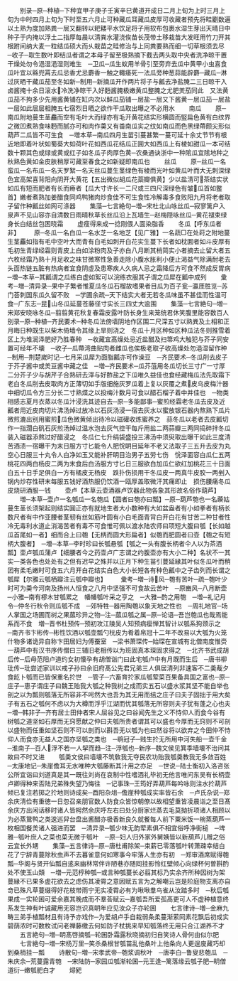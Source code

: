 <!-- { "loadSidebar": true } -->
　　别录─原─种植─下种宜甲子庚子壬寅辛巳黄道开成日二月上旬为上时三月上旬为中时四月上旬为下时至五六月止可种藏瓜耳藏瓜皮厚可收藏者预先将畦劚数遍以土熟为度加熟粪一层又翻转以耙耧平水饮足将子用软布包裹水湿生芽出天晴日中种子于内掩以浮土二指厚每晨以清粪水灌浇俟苗长茂带土移栽苗大发旺用竹刀开其根跗间纳大麦一粒结瓜硕大而乆栽苗之畦修治与上同粪要熟而细一切草根须去尽　─收子─取生数叶即结瓜者谓之本母子留至极熟摘下截去两头取中央者洗净晾干置干燥处勿令浥湿浥湿则难生　─卫瓜─瓜生蚁用羊骨引至旁弃去瓜中黄甲小虫喜食瓜叶宜以緜兜罥去瓜忌香尤忌麝香一触之輙痿死一法瓜旁种葱蒜能辟麝─藏瓜─淋过灰晒干藏瓜茄至冬如新─制用─新摘瓜开作两片将子与瓤去净盐腌二三日晾干入卤酱掩十余日滚水冷洗净晾干入好麪酱腌极嫩黄瓜整腌之尤肥羙茄同此　又法黄瓜茄不拘多少先用酱黄铺在缸内次以鲜瓜茄铺一层盐一层又下酱黄一层瓜茄一层盐一层如此层层相腌五七宿烈日晒之欲作干瓜取出曝之不必用水
　　南瓜
　　原─南瓜附地蔓生茎麤而空有毛叶大而绿亦有毛开黄花结实形横圆而竪扁色黄有白纹界之微凹煮熟食味麪而腻亦可和肉作羮又有畨南瓜实之纹如南瓜而色黑绿蔕颇尖形似葫芦二瓜皆不可生食　─増本草─南瓜四月生苗引蔓甚繁一蔓可延十余丈节节有根近地即着叶状如蜀葵大如荷叶花如西瓜花结瓜正圎大如西瓜上有棱如甜瓜一本可结数十颗其色或绿或黄或红子如冬瓜子肉厚色黄─农桑通诀浙中一种隂瓜宜隂地种之秋熟色黄如金皮肤稍厚可藏至春食之如新疑即南瓜也
　　丝瓜
　　原─丝瓜一名蛮瓜一名布瓜一名天罗絮一名天丝瓜蔓生茎绿色有棱而光叶如黄瓜叶而大无刺深绿色宜高架喜背阳向阴开大黄花【五出微似胡瓜花蘂瓣俱黄】少以盐清可茶结实状如瓜有短而肥者有长而瘠者【瓜大寸许长一二尺或三四尺深绿色有皱瓜首如鳖首】嫩者煮熟加姜醋食同鸡鸭猪肉炒食佳不可生食性冷解毒多食败阳九月将老者取子留作种瓤丝如网可涤器
　　集藻─七言絶句─増─宋杜北山咏丝瓜─寂寥篱户入泉声不见山容亦自清数日雨晴秋草长丝瓜沿上瓦墙生─赵梅隠咏丝瓜─黄花褪束绿身长白结丝包困晓霜
　　虚瘦得来成一捻刚偎人面染脂香
　　冬瓜【呼东瓜者非】
　　原─冬瓜一名白瓜一名水芝一名地芝【见广雅】一名蔬□在处莳之附地蔓生茎麤如指有毛中空叶大而青有白毛如刺开白花实生蔓下长者如枕圎者如斗皮厚有毛初生青绿经霜则青皮上白如涂粉肉及子亦白八月断其梢简实小者摘去止留大者五六枚经霜乃熟十月足收之味甘微寒性急善走除小腹水胀利小便止渇益气除满耐老去头靣热链五脏有热病者宜食阴虚及患寒疾人久病人忌之霜降后方可食不然成反胃病　─増─本草─其瓤谓之瓜练白虚如絮可以浣练衣服其子谓之瓜犀在瓤中成列
　　彚考─増─清异录─果中子繁者惟夏瓜冬瓜石榴故嗜果者目瓜为百子瓮─瀛厓胜览─苏门荅刺国东瓜久留不败　─学圃余疏─天下结实大者无若冬瓜味虽不甚佳而性温可食─广东志─昆山冬瓜延蔓苍藤径寸实长三四丈大逾围
　　集藻─七言絶句─増─宋郑安晓咏冬瓜─翦翦黄花秋复春霜皮露叶防长身生来笼统君休笑腹里能容数百人别录─原─种植─齐民要术─种冬瓜法傍墙阴地作区围二尺深五寸以熟粪及土相和正月晦日种既生以柴木倚墙令其缘上旱则浇之　冬瓜十月区种如区种瓜法冬则推雪着区上为堆润泽肥好乃胜春种　─收藏宜髙燥处忌近盐醋及扫箒鸡大触犯与芥子同安置可经年不壊　─收子─瓜蔕湾曲贴肉者雌瓜也俟极老取子收高燥处勿浥湿留作种　─制用─荆楚嵗时记─七月采瓜犀为面脂瓤亦可作澡豆　─齐民要术─冬瓜削去皮子于芥子酱中或羙豆酱中藏之佳　─増─齐民要术─瓜芥菹用冬瓜切长三寸广一寸厚二分芥子少与胡芹子合熟研去滓与好酢盐之下瓜唯久益佳也食经藏梅瓜法先取霜下老白冬瓜削去皮取肉方正薄切如手版细施灰罗瓜着上复以灰覆之煮皮乌皮梅汁器中细切瓜令方三分长二寸熟煠之以投梅汁数月可食以醋石榴子着中并佳也　─物类相感志夏月衣蒸以冬瓜汁浸洗其迹自去─原─多能鄙事─蜜煎经霜老冬瓜去皮及近瓤者用近皮肉切片沸汤焯过放冷以石灰汤浸一宿去灰水以蜜放银石器内熬熟下瓜片微煎漉出别用蜜煎瓜色微黄倾出待冷以磁礶收炼蜜养之　蒜冬瓜以老者去皮瓤切作一指濶白矾石灰煎汤焯过温水泡去灰气控干每斤用盐二两蒜瓣三两同捣碎拌冬瓜装入磁器添熬过好醋浸之　冬瓜仁七升绢袋盛投三沸汤中须臾取出曝干如此三度清苦酒渍一宿曝干为末日服方寸匕能令人肥恱眀目延年不老又法取子三五升去皮为丸空心日服三十丸令人白净如玉又能补肝眀目治男子五劳七伤　恱泽面容白瓜仁五两桃花四两白杨皮二两为末食后白汤服方寸匕日三服欲白加瓜仁欲红加桃花三十日面白五十日手足俱白一方有橘皮无杨皮　跌扑伤损用干冬瓜皮一两真牛皮胶一两剉入锅内炒存性研末每服五钱好酒热服仍饮酒一瓯厚盖取微汗其痛即止　损伤腰痛冬瓜皮烧研酒服一钱
　　壶卢【本草云壶酒器卢饮器此物各象其形故名俗作葫芦】
　　増─本草─壶卢一名瓠瓜一名匏瓜【圆者曰匏亦曰瓢】─原─葫芦匏也一名藈姑蔓生茎长须架起则结实圎正亦有就地生者大小数种有大如盆盎者有小如拳者有柄长数尺者有中作亚腰者茎韧有丝如筋叶圆有小白毛面青背白开白花有甘苦二种甘者性冷无毒利水道止消渴苦者有毒不可食惟可佩以渡水陆农师曰项短大腹曰瓠【长如越瓜首尾如一者】细而合上曰匏【无柄而圆大形扁者】似匏而肥圆者曰壶【匏之有短柄大腹者】　─増─本草─李时珍曰长瓠悬瓠【瓠之一头有腹长柄者仐人以为茶酒瓢】壶卢瓠瓜蒲卢【细腰者今之药壶卢广志谓之约腹壶亦有大小二种】名状不一其实一类各色也处处有之但有迟早之殊并以正月下种生苗引蔓延縁其叶似冬瓜叶而稍团有柔毛嫩时可食五六月开白花结实白色大小长短各有种色瓤中之子齿列而长谓之瓠犀【尔雅云瓠栖瓣注云瓠中瓣也】
　　彚考─増─诗风─匏有苦叶─疏─匏叶少时可为羮今河南及扬州人恒食之八月中坚强不可食故云苦叶　─原豳风─八月断壶　─小雅─南有樛木甘瓠累之　幡幡瓠叶采之亨之　─大雅─酌之用匏　─増─礼记月令─仲冬行秋令则瓜瓠不成　─郊特牲─器用陶匏以象天地之性也　─周礼地官─场人掌国之场圃而树之果蓏珍异之物─注─蓏瓜瓠之属─原─论语─吾岂匏瓜也哉焉能系而不食　増─晋书杜预传─预初攻江陵吴人知预病瘿惮其智计以瓠系狗颈示之　─南齐书卞彬传─彬性饮酒以瓠壶瓢勺杬皮为肴着帛冠十二年不改易以大瓠为火笼什物多诸诡异自称卞田居妇为傅蚕室　─梁书萧琛传─始琛在宣城有北僧南度惟赍一葫芦中有汉书序传僧曰三辅旧老相传以为班固真本琛固求得之　─北齐书武成胡后传─后母范阳卢道约女初懐孕有胡僧诣门曰此宅瓠卢中有月既而生后　─唐书柳玭传─玭尝述家训以戒子孙曰余旧府髙公先君兄弟三人俱居清列非速客不二羮胾夕食龁卜瓠而已皆保重名扵世　─管子─六畜育扵家瓜瓠荤菜百果备具国之富也─原─庄子─恵子谓庄子曰魏王贻我大瓠之种我树之成而实五石以盛水浆其坚不能自举也剖之以为瓢则瓠落无所容非不呺然大也吾为其无用而掊之庄子曰夫子固拙于用大矣子有五石之瓠何不虑以为大樽而浮乎江湖而忧其瓠落无所容则夫子犹有蓬之心也夫─増─韩非子─齐有居士田仲者宋人屈谷见之曰谷闻先生之义不恃仰人而食今谷有树瓠之道坚如石厚而无窍愿献之仲曰夫瓠所贵者谓其可以盛也今厚而无窍则不可剖以盛物而任重如坚石则不可以剖而以斟吾无以瓠为也曰然谷将以欲弃之今田仲不恃仰人而食亦无益人之国亦坚瓠之类也　─鹖冠子─贱生扵无所用中河失船一壶千金─淮南子─百人浮不若一人挈而趋─注─浮瓠也─新序─魏文侯见箕季墙壊不治问其故曰不时又进
　　瓠羮文侯曰墙壊不筑敎我无夺民农功贻我瓠羮教我无多敛百姓　─太康地记─朱崖儋耳无水唯种大瓠藤断其汁用之亦足　─世说─陆士衡初入洛咨张公所宜诣曰刘道真是其一既往刘尚在哀制中性嗜酒礼毕初无他言唯问东吴有长柄壶卢卿得种来否陆兄弟殊失望乃悔往　─记事珠─王筠好弄葫芦每吟咏则注水扵葫芦倾已复注若掷之扵地则诗成矣─酉阳杂俎─儋崖种瓠成实率皆石余　─卢氏杂说─郑余庆清俭有重徳一日忽召亲朋官数人防食众皆惊朝僚以故相望重皆凌晨诣之至日髙余庆方出闲话移时诸人皆枵然余庆呼左右曰处分厨家烂蒸去毛莫拗折项诸人相顾以为必蒸鵞鸭之类逡巡舁台盘出酱醋亦极香新良久就餐每人前下粟米饭一椀蒸葫芦一枚相国餐羙诸人强进而罢　─清异录─瓠少味无韵荤素俱不相宜俗呼净街槌　─埤雅─瓠叶庶人之菜也菜无微于瓠叶　─原─妇人归外家外舅姨皆以新葫芦儿赠之俗云宜长外甥
　　集藻─五言律诗─原─唐杜甫除架─束薪已零落瓠叶转萧疎幸结白花了宁辞青蔓除秋虫声不去暮雀意何如寒事今牢落人生亦有初　─郑审酒席赋得匏瓢─华阁与贤开仙瓢自逺来幽林常伴许陋巷亦随囘挂影怜红壁倾心向绿杯何曽斟酌处不使玉山頽　─増─元范梈种瓠─或言种瓠蔓长必翦其标乃实余齐所种因树为架蔓縁不已果多虗花欲去之虑伤其凌霄之意因赋五言为之解嘲云岂是阶庭物支离亦自竒已殊凡草蔓缀得好花枝带雨宁无实凌霄必有为啾啾羣鸟雀从汝踏多时　─秋后瓠果成一实轮囷可爱余嘉其晚成而不羣荅赋云─嘉瓠吾所爱孤髙更可人不虚种植意终系发生神有叶诚藏用无容岂识真眀年应见汝众子亦轮囷
　　七言律诗─増─金麻九畴三弟手植瓢材且有诗予亦戏作─为爱胡卢手自栽弱条柔蔓渐萦囘素花飘后初成实碧荫浓时可数枚试问老禅藤缴去何如防子杖挑来早知瓠落终无用只合江湖养不才
　　五言絶句─増─眀髙啓摘瓠─轮囷卧霜露秋晓摘初归自笑诗人骨何由似尔肥
　　七言絶句─増─宋杨万里─笑杀桑根甘瓠苗乱他桑叶上他条向人更逞廋藏巧却到桑梢挂一瓢
　　诗散句─増─宋孝武帝─匏浆调秋叶　─唐李白─鲁叟悲匏瓜　─朱庆余─荒蔓露青匏　─宋陆防─家园瓜瓠渐轮囷─元王逢─篱落缘云瓠子肥─眀僧道衍─嫩瓠肥白才
　　燖豝
